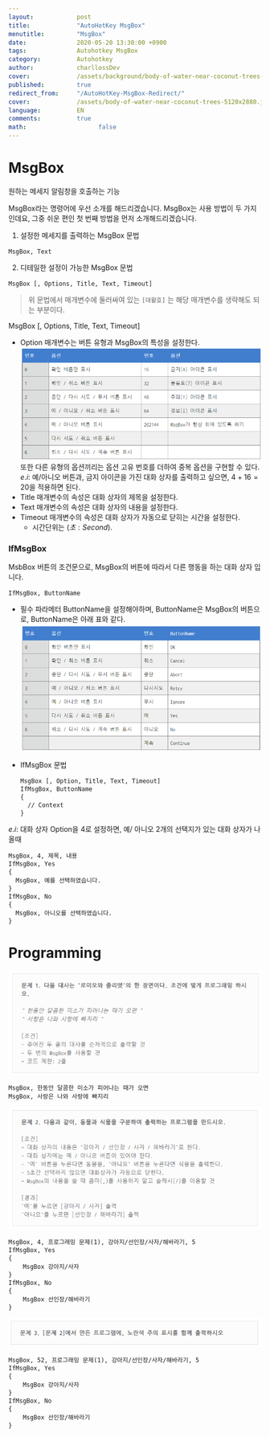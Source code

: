 ```yaml
---
layout:            post
title:             "AutoHotKey MsgBox"
menutitle:         "MsgBox"
date:              2020-05-20 13:30:00 +0900
tags:              Autohotkey MsgBox
category:          Autohotkey
author:            charllossDev
cover:             /assets/background/body-of-water-near-coconut-trees-5120x2880.jpg
published:         true
redirect_from:     "/AutoHotKey-MsgBox-Redirect/"
cover:             /assets/body-of-water-near-coconut-trees-5120x2880.jpg
language:          EN
comments:          true
math:			         false
---
```


# MsgBox
원하는 메세지 알림창을 호출하는 기능

MsgBox라는 명령어에 우선 소개를 해드리겠습니다. MsgBox는 사용 방법이 두 가지인데요, 그중 쉬운 편인 첫 번째 방법을 먼저 소개해드리겠습니다.

1. 설정한 메세지를 출력하는 MsgBox 문법
```autohotkey
MsgBox, Text
```

2. 디테일한 설정이 가능한 MsgBox 문법
```autohotkey
MsgBox [, Options, Title, Text, Timeout]
```

> 위 문법에서 매개변수에 둘러싸여 있는 `[대활호]` 는 해당 매개변수를 생략해도 되는 부분이다.

MsgBox [, Options, Title, Text, Timeout]
* Option 매개변수는 버튼 유형과 MsgBox의 특성을 설정한다.
![](./assets/2020-05-18-msgbox-3856586a.png)
또한 다른 유형의 옵션끼리는 옵션 고유 번호를 더하여 중복 옵션을 구현할 수 있다.
$e.i:$ 예/아니오 버튼과, 금지 아이콘을 가진 대화 상자를 출력하고 싶으면, $4 + 16=20$을 적용하면 된다.
* Title 매개변수의 속성은 대화 상자의 제목을 설정한다.
* Text  매개변수의 속성은 대화 상자의 내용을 설정한다.
* Timeout 매개변수의 속성은 대화 상자가 자동으로 닫히는 시간을 설정한다.
    + 시간단위는 $(초: Second)$.


### IfMsgBox
MsbBox 버튼의 조건문으로, MsgBox의 버튼에 따라서 다른 행동을 하는 대화 상자 입니다.

```autohotkey
IfMsgBox, ButtonName
```
* 필수 파라메터 ButtonName을 설정해야하며, ButtonName은 MsgBox의 버튼으로, ButtonName은 아래 표와 같다.
![](./assets/2020-05-18-msgbox-7146dc7a.png)

* IfMsgBox 문법
  ```autohotkey
  MsgBox [, Option, Title, Text, Timeout]
  IfMsgBox, ButtonName
  {
    // Context
  }
  ```
$e.i:$ 대화 상자 Option을 4로 설정하면, 예/ 아니오 2개의 선택지가 있는 대화 상자가 나올때
```autohotkey
MsgBox, 4, 제목, 내용
IfMsgBox, Yes
{
  MsgBox, 예를 선택하였습니다.
}
IfMsgBox, No
{
  MsgBox, 아니오를 선택하였습니다.
}
```

# Programming

![](./assets/2020-05-18-msgbox-ab903ce4.png)
```autohotkey
MsgBox, 한동안 달콤한 미소가 피어나는 때가 오면
MsgBox, 사랑은 나와 사랑에 빠지리
```

![](./assets/2020-05-18-msgbox-5afa441d.png)
```autohotkey
MsgBox, 4, 프로그래밍 문제(1), 강아지/선인장/사자/해바라기, 5
IfMsgBox, Yes
{
    MsgBox 강아지/사자
}
IfMsgBox, No
{
    MsgBox 선인장/해바라기
}
```

![](./assets/2020-05-18-msgbox-1a2ebf5c.png)
```autohotkey
MsgBox, 52, 프로그래밍 문제(1), 강아지/선인장/사자/해바라기, 5
IfMsgBox, Yes
{
    MsgBox 강아지/사자
}
IfMsgBox, No
{
    MsgBox 선인장/해바라기
}
```
